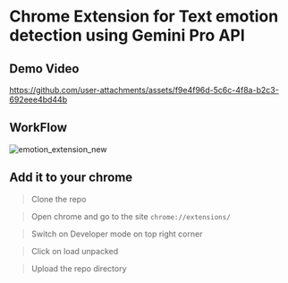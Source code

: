 # Chrome Extension for Text emotion detection using Gemini Pro API

## Demo Video



https://github.com/user-attachments/assets/f9e4f96d-5c6c-4f8a-b2c3-692eee4bd44b

## WorkFlow
![emotion_extension_new](https://github.com/user-attachments/assets/b3836d54-d82b-4c76-a4e9-f4d00c01b575)


## Add it to your chrome

> Clone the repo


 >Open chrome and go to the site `chrome://extensions/`

 > Switch on Developer mode on top right corner

 > Click on load unpacked

 > Upload the repo directory
